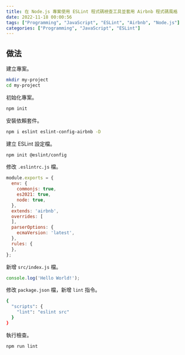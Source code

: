 ```yaml
---
title: 在 Node.js 專案使用 ESLint 程式碼檢查工具並套用 Airbnb 程式碼風格
date: 2022-11-18 00:00:56
tags: ["Programming", "JavaScript", "ESLint", "Airbnb", "Node.js"]
categories: ["Programming", "JavaScript", "ESLint"]
---
```


## 做法

建立專案。

```bash
mkdir my-project
cd my-project
```

初始化專案。

```bash
npm init
```

安裝依賴套件。

```bash
npm i eslint eslint-config-airbnb -D
```

建立 ESLint 設定檔。

```bash
npm init @eslint/config
```

修改 `.eslintrc.js` 檔。

```js
module.exports = {
  env: {
    commonjs: true,
    es2021: true,
    node: true,
  },
  extends: 'airbnb',
  overrides: [
  ],
  parserOptions: {
    ecmaVersion: 'latest',
  },
  rules: {
  },
};
```

新增 `src/index.js` 檔。

```js
console.log('Hello World!');
```

修改 `package.json` 檔，新增 `lint` 指令。

```bash
{
  "scripts": {
    "lint": "eslint src"
  }
}
```

執行檢查。

```bash
npm run lint
```
